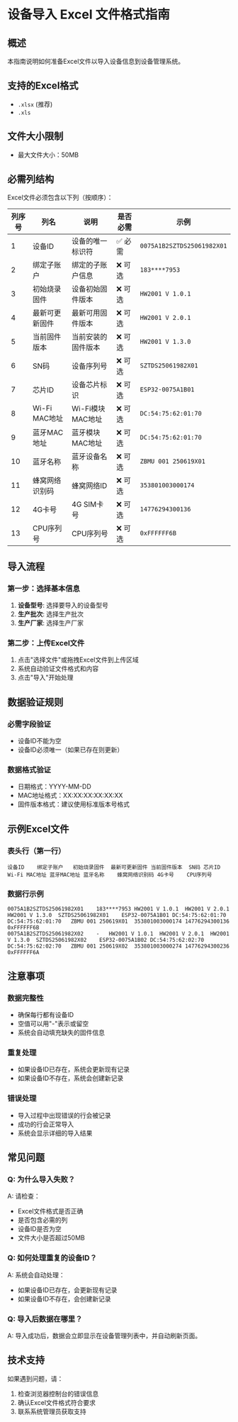 # 设备导入 Excel 文件格式指南

## 概述
本指南说明如何准备Excel文件以导入设备信息到设备管理系统。

## 支持的Excel格式
- `.xlsx` (推荐)
- `.xls`

## 文件大小限制
- 最大文件大小：50MB

## 必需列结构

Excel文件必须包含以下列（按顺序）：

| 列序号 | 列名 | 说明 | 是否必需 | 示例 |
|--------|------|------|----------|------|
| 1 | 设备ID | 设备的唯一标识符 | ✅ 必需 | `0075A1B2SZTDS25061982X01` |
| 2 | 绑定子账户 | 绑定的子账户信息 | ❌ 可选 | `183****7953` |
| 3 | 初始烧录固件 | 设备初始固件版本 | ❌ 可选 | `HW2001 V 1.0.1` |
| 4 | 最新可更新固件 | 最新可用固件版本 | ❌ 可选 | `HW2001 V 2.0.1` |
| 5 | 当前固件版本 | 当前安装的固件版本 | ❌ 可选 | `HW2001 V 1.3.0` |
| 6 | SN码 | 设备序列号 | ❌ 可选 | `SZTDS25061982X01` |
| 7 | 芯片ID | 设备芯片标识 | ❌ 可选 | `ESP32-0075A1B01` |
| 8 | Wi-Fi MAC地址 | Wi-Fi模块MAC地址 | ❌ 可选 | `DC:54:75:62:01:70` |
| 9 | 蓝牙MAC地址 | 蓝牙模块MAC地址 | ❌ 可选 | `DC:54:75:62:01:70` |
| 10 | 蓝牙名称 | 蓝牙设备名称 | ❌ 可选 | `ZBMU 001 250619X01` |
| 11 | 蜂窝网络识别码 | 蜂窝网络ID | ❌ 可选 | `353801003000174` |
| 12 | 4G卡号 | 4G SIM卡号 | ❌ 可选 | `14776294300136` |
| 13 | CPU序列号 | CPU序列号 | ❌ 可选 | `0xFFFFFF6B` |

## 导入流程

### 第一步：选择基本信息
1. **设备型号**: 选择要导入的设备型号
2. **生产批次**: 选择生产批次
3. **生产厂家**: 选择生产厂家

### 第二步：上传Excel文件
1. 点击"选择文件"或拖拽Excel文件到上传区域
2. 系统自动验证文件格式和内容
3. 点击"导入"开始处理

## 数据验证规则

### 必需字段验证
- 设备ID不能为空
- 设备ID必须唯一（如果已存在则更新）

### 数据格式验证
- 日期格式：YYYY-MM-DD
- MAC地址格式：XX:XX:XX:XX:XX:XX
- 固件版本格式：建议使用标准版本号格式

## 示例Excel文件

### 表头行（第一行）
```
设备ID	绑定子账户	初始烧录固件	最新可更新固件	当前固件版本	SN码	芯片ID	Wi-Fi MAC地址	蓝牙MAC地址	蓝牙名称	蜂窝网络识别码	4G卡号	CPU序列号
```

### 数据行示例
```
0075A1B2SZTDS25061982X01	183****7953	HW2001 V 1.0.1	HW2001 V 2.0.1	HW2001 V 1.3.0	SZTDS25061982X01	ESP32-0075A1B01	DC:54:75:62:01:70	DC:54:75:62:01:70	ZBMU 001 250619X01	353801003000174	14776294300136	0xFFFFFF6B
0075A1B2SZTDS25061982X02	-	HW2001 V 1.0.1	HW2001 V 2.0.1	HW2001 V 1.3.0	SZTDS25061982X02	ESP32-0075A1B02	DC:54:75:62:02:70	DC:54:75:62:02:70	ZBMU 001 250619X02	353801003000274	14776294300236	0xFFFFFF6A
```

## 注意事项

### 数据完整性
- 确保每行都有设备ID
- 空值可以用"-"表示或留空
- 系统会自动填充缺失的固件信息

### 重复处理
- 如果设备ID已存在，系统会更新现有记录
- 如果设备ID不存在，系统会创建新记录

### 错误处理
- 导入过程中出现错误的行会被记录
- 成功的行会正常导入
- 系统会显示详细的导入结果

## 常见问题

### Q: 为什么导入失败？
A: 请检查：
- Excel文件格式是否正确
- 是否包含必需的列
- 设备ID是否为空
- 文件大小是否超过50MB

### Q: 如何处理重复的设备ID？
A: 系统会自动处理：
- 如果设备ID已存在，会更新现有记录
- 如果设备ID不存在，会创建新记录

### Q: 导入后数据在哪里？
A: 导入成功后，数据会立即显示在设备管理列表中，并自动刷新页面。

## 技术支持

如果遇到问题，请：
1. 检查浏览器控制台的错误信息
2. 确认Excel文件格式符合要求
3. 联系系统管理员获取支持
